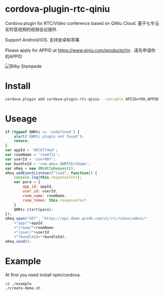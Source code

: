 # cordova-plugin-rtc-qiniu

Cordova plugin for RTC/Video conference based on QiNiu Cloud. 基于七牛云实时音视频的视频会议插件.

Support Android/iOS. 支持安卓和苹果.

Please apply for APPID at https://www.qiniu.com/products/rtn . 请先申请你的APPID

![Bilby Stampede](https://www.qiniu.com/assets/sdk/img-shejiao-0f2d2d077c4f1bc0794b75dfc66e9e582446506e7bb795ebed0821b7af22ff86.png)


# Install

```bash
cordova plugin add cordova-plugin-rtc-qiniu --variable APIID=YOU_APPID
```

# Useage

```Javascript
if (typeof QNRtc == 'undefined') {
	alert('QNRtc plugin not found');
	return;
}
var appId = 'd8lk7l4ed';
var roomName = 'room711';
var userId = 'user007';
var bundleId = 'com.qbox.QNRTCKitDemo';
var oReq = new XMLHttpRequest();
oReq.addEventListener("load", function() {
	console.log(this.responseText);
	var para = {
		app_id: appId,
		user_id: userId,
		room_name: roomName,
		room_token: this.responseText
	}
	QNRtc.start(para);
});
oReq.open("GET", "https://api-demo.qnsdk.com/v1/rtc/token/admin/"
	+"app/"+appId
	+"/room/"+roomName
	+"/user/"+userId
	+"?bundleId="+bundleId);
oReq.send();
```


# Example
At first you need install npm/cordova.

```bash
cd ./example
./create-demo.sh
```

